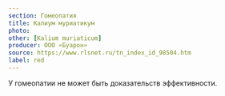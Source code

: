 ```yaml
---
section: Гомеопатия
title: Калиум муриатикум
photo:
other: [Kalium muriaticum]
producer: ООО «Буарон»
source: https://www.rlsnet.ru/tn_index_id_98504.htm
label: red
---
```


У гомеопатии не может быть доказательств эффективности.
